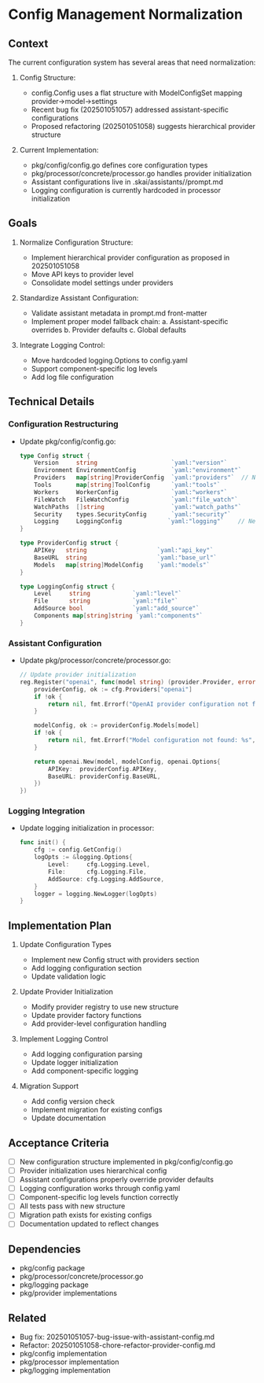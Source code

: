 # Config Management Normalization

## Context

The current configuration system has several areas that need normalization:

1. Config Structure:

   - config.Config uses a flat structure with ModelConfigSet mapping provider->model->settings
   - Recent bug fix (202501051057) addressed assistant-specific configurations
   - Proposed refactoring (202501051058) suggests hierarchical provider structure

2. Current Implementation:
   - pkg/config/config.go defines core configuration types
   - pkg/processor/concrete/processor.go handles provider initialization
   - Assistant configurations live in .skai/assistants/<name>/prompt.md
   - Logging configuration is currently hardcoded in processor initialization

## Goals

1. Normalize Configuration Structure:

   - Implement hierarchical provider configuration as proposed in 202501051058
   - Move API keys to provider level
   - Consolidate model settings under providers

2. Standardize Assistant Configuration:

   - Validate assistant metadata in prompt.md front-matter
   - Implement proper model fallback chain:
     a. Assistant-specific overrides
     b. Provider defaults
     c. Global defaults

3. Integrate Logging Control:
   - Move hardcoded logging.Options to config.yaml
   - Support component-specific log levels
   - Add log file configuration

## Technical Details

### Configuration Restructuring

- Update pkg/config/config.go:

  ```go
  type Config struct {
      Version     string                     `yaml:"version"`
      Environment EnvironmentConfig          `yaml:"environment"`
      Providers   map[string]ProviderConfig  `yaml:"providers"`  // New structure
      Tools       map[string]ToolConfig      `yaml:"tools"`
      Workers     WorkerConfig               `yaml:"workers"`
      FileWatch   FileWatchConfig            `yaml:"file_watch"`
      WatchPaths  []string                   `yaml:"watch_paths"`
      Security    types.SecurityConfig       `yaml:"security"`
      Logging     LoggingConfig             `yaml:"logging"`    // New section
  }

  type ProviderConfig struct {
      APIKey   string                    `yaml:"api_key"`
      BaseURL  string                    `yaml:"base_url"`
      Models   map[string]ModelConfig    `yaml:"models"`
  }

  type LoggingConfig struct {
      Level     string            `yaml:"level"`
      File      string            `yaml:"file"`
      AddSource bool              `yaml:"add_source"`
      Components map[string]string `yaml:"components"`
  }
  ```

### Assistant Configuration

- Update pkg/processor/concrete/processor.go:

  ```go
  // Update provider initialization
  reg.Register("openai", func(model string) (provider.Provider, error) {
      providerConfig, ok := cfg.Providers["openai"]
      if !ok {
          return nil, fmt.Errorf("OpenAI provider configuration not found")
      }

      modelConfig, ok := providerConfig.Models[model]
      if !ok {
          return nil, fmt.Errorf("Model configuration not found: %s", model)
      }

      return openai.New(model, modelConfig, openai.Options{
          APIKey:  providerConfig.APIKey,
          BaseURL: providerConfig.BaseURL,
      })
  })
  ```

### Logging Integration

- Update logging initialization in processor:
  ```go
  func init() {
      cfg := config.GetConfig()
      logOpts := &logging.Options{
          Level:     cfg.Logging.Level,
          File:      cfg.Logging.File,
          AddSource: cfg.Logging.AddSource,
      }
      logger = logging.NewLogger(logOpts)
  }
  ```

## Implementation Plan

1. Update Configuration Types

   - Implement new Config struct with providers section
   - Add logging configuration section
   - Update validation logic

2. Update Provider Initialization

   - Modify provider registry to use new structure
   - Update provider factory functions
   - Add provider-level configuration handling

3. Implement Logging Control

   - Add logging configuration parsing
   - Update logger initialization
   - Add component-specific logging

4. Migration Support
   - Add config version check
   - Implement migration for existing configs
   - Update documentation

## Acceptance Criteria

- [ ] New configuration structure implemented in pkg/config/config.go
- [ ] Provider initialization uses hierarchical config
- [ ] Assistant configurations properly override provider defaults
- [ ] Logging configuration works through config.yaml
- [ ] Component-specific log levels function correctly
- [ ] All tests pass with new structure
- [ ] Migration path exists for existing configs
- [ ] Documentation updated to reflect changes

## Dependencies

- pkg/config package
- pkg/processor/concrete/processor.go
- pkg/logging package
- pkg/provider implementations

## Related

- Bug fix: 202501051057-bug-issue-with-assistant-config.md
- Refactor: 202501051058-chore-refactor-provider-config.md
- pkg/config implementation
- pkg/processor implementation
- pkg/logging implementation
